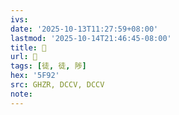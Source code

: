 ```yaml
---
ivs:
date: '2025-10-13T11:27:59+08:00'
lastmod: '2025-10-14T21:46:45-08:00'
title: 󰚷
url: 󰚷
tags: [徒, 徒, 陟]
hex: '5F92'
src: GHZR, DCCV, DCCV
note:
---
```

